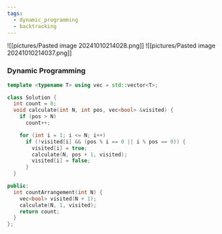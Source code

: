 ```yaml
---
tags:
  - dynamic_programming
  - backtracking
---
```


![[pictures/Pasted image 20241010214028.png]]
![[pictures/Pasted image 20241010214037.png]]

### Dynamic Programming

```c++
template <typename T> using vec = std::vector<T>;

class Solution {
  int count = 0;
  void calculate(int N, int pos, vec<bool> &visited) {
    if (pos > N)
      count++;

    for (int i = 1; i <= N; i++)
      if (!visited[i] && (pos % i == 0 || i % pos == 0)) {
        visited[i] = true;
        calculate(N, pos + 1, visited);
        visited[i] = false;
      }
  }

public:
  int countArrangement(int N) {
    vec<bool> visited(N + 1);
    calculate(N, 1, visited);
    return count;
  }
};
```
